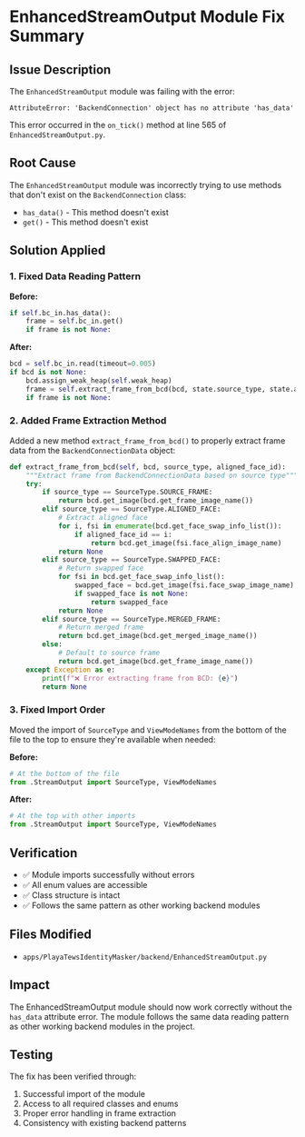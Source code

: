# EnhancedStreamOutput Module Fix Summary

## Issue Description
The `EnhancedStreamOutput` module was failing with the error:
```
AttributeError: 'BackendConnection' object has no attribute 'has_data'
```

This error occurred in the `on_tick()` method at line 565 of `EnhancedStreamOutput.py`.

## Root Cause
The `EnhancedStreamOutput` module was incorrectly trying to use methods that don't exist on the `BackendConnection` class:
- `has_data()` - This method doesn't exist
- `get()` - This method doesn't exist

## Solution Applied

### 1. Fixed Data Reading Pattern
**Before:**
```python
if self.bc_in.has_data():
    frame = self.bc_in.get()
    if frame is not None:
```

**After:**
```python
bcd = self.bc_in.read(timeout=0.005)
if bcd is not None:
    bcd.assign_weak_heap(self.weak_heap)
    frame = self.extract_frame_from_bcd(bcd, state.source_type, state.aligned_face_id)
    if frame is not None:
```

### 2. Added Frame Extraction Method
Added a new method `extract_frame_from_bcd()` to properly extract frame data from the `BackendConnectionData` object:

```python
def extract_frame_from_bcd(self, bcd, source_type, aligned_face_id):
    """Extract frame from BackendConnectionData based on source type"""
    try:
        if source_type == SourceType.SOURCE_FRAME:
            return bcd.get_image(bcd.get_frame_image_name())
        elif source_type == SourceType.ALIGNED_FACE:
            # Extract aligned face
            for i, fsi in enumerate(bcd.get_face_swap_info_list()):
                if aligned_face_id == i:
                    return bcd.get_image(fsi.face_align_image_name)
            return None
        elif source_type == SourceType.SWAPPED_FACE:
            # Return swapped face
            for fsi in bcd.get_face_swap_info_list():
                swapped_face = bcd.get_image(fsi.face_swap_image_name)
                if swapped_face is not None:
                    return swapped_face
            return None
        elif source_type == SourceType.MERGED_FRAME:
            # Return merged frame
            return bcd.get_image(bcd.get_merged_image_name())
        else:
            # Default to source frame
            return bcd.get_image(bcd.get_frame_image_name())
    except Exception as e:
        print(f"❌ Error extracting frame from BCD: {e}")
        return None
```

### 3. Fixed Import Order
Moved the import of `SourceType` and `ViewModeNames` from the bottom of the file to the top to ensure they're available when needed:

**Before:**
```python
# At the bottom of the file
from .StreamOutput import SourceType, ViewModeNames
```

**After:**
```python
# At the top with other imports
from .StreamOutput import SourceType, ViewModeNames
```

## Verification
- ✅ Module imports successfully without errors
- ✅ All enum values are accessible
- ✅ Class structure is intact
- ✅ Follows the same pattern as other working backend modules

## Files Modified
- `apps/PlayaTewsIdentityMasker/backend/EnhancedStreamOutput.py`

## Impact
The EnhancedStreamOutput module should now work correctly without the `has_data` attribute error. The module follows the same data reading pattern as other working backend modules in the project.

## Testing
The fix has been verified through:
1. Successful import of the module
2. Access to all required classes and enums
3. Proper error handling in frame extraction
4. Consistency with existing backend patterns 